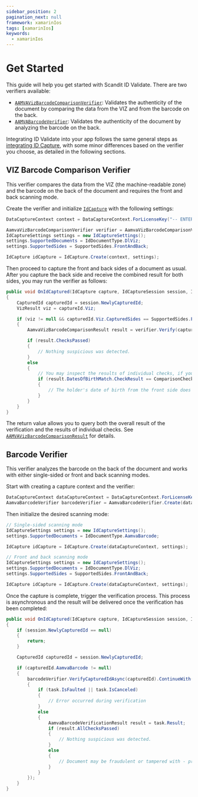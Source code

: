 ```yaml
---
sidebar_position: 2
pagination_next: null
framework: xamarinIos
tags: [xamarinIos]
keywords:
  - xamarinIos
---
```


# Get Started

This guide will help you get started with Scandit ID Validate. There are two verifiers available:

* [`AAMVAVizBarcodeComparisonVerifier`](https://docs.scandit.com/data-capture-sdk/xamarin.ios/id-capture/api/aamva-viz-barcode-comparison-verifier.html#class-scandit.datacapture.id.AamvaVizBarcodeComparisonVerifier): Validates the authenticity of the document by comparing the data from the VIZ and from the barcode on the back.
* [`AAMVABarcodeVerifier`](https://docs.scandit.com/data-capture-sdk/xamarin.ios/id-capture/api/aamva-barcode-verifier.html#class-scandit.datacapture.id.AamvaBarcodeVerifier): Validates the authenticity of the document by analyzing the barcode on the back.

Integrating ID Validate into your app follows the same general steps as [integrating ID Capture](../id-capture/get-started.md), with some minor differences based on the verifier you choose, as detailed in the following sections.

## VIZ Barcode Comparison Verifier

This verifier compares the data from the VIZ (the machine-readable zone) and the barcode on the back of the document and requires the front and back scanning mode.

Create the verifier and initialize [`IdCapture`](https://docs.scandit.com/data-capture-sdk/xamarin.ios/id-capture/api/id-capture.html#class-scandit.datacapture.id.IdCapture) with the following settings:

```csharp
DataCaptureContext context = DataCaptureContext.ForLicenseKey("-- ENTER YOUR SCANDIT LICENSE KEY HERE --");

AamvaVizBarcodeComparisonVerifier verifier = AamvaVizBarcodeComparisonVerifier.Create();
IdCaptureSettings settings = new IdCaptureSettings();
settings.SupportedDocuments = IdDocumentType.DlViz;
settings.SupportedSides = SupportedSides.FrontAndBack;

IdCapture idCapture = IdCapture.Create(context, settings);
```

Then proceed to capture the front and back sides of a document as usual. After you capture the back side and receive the combined result for both sides, you may run the verifier as follows:

```csharp
public void OnIdCaptured(IdCapture capture, IdCaptureSession session, IFrameData frameData)
{
    CapturedId capturedId = session.NewlyCapturedId;
    VizResult viz = captureId.Viz;

    if (viz != null && capturedId.Viz.CapturedSides == SupportedSides.FrontAndBack)
    {
        AamvaVizBarcodeComparisonResult result = verifier.Verify(capturedId);

        if (result.ChecksPassed)
        {
            // Nothing suspicious was detected.
        }
        else
        {
            // You may inspect the results of individual checks, if you wish:
            if (result.DatesOfBirthMatch.CheckResult == ComparisonCheckResult.Failed)
            {
                // The holder's date of birth from the front side does not match the one encoded in the barcode.
            }
        }
    }
}
```

The return value allows you to query both the overall result of the verification and the results of individual checks. See [`AAMVAVizBarcodeComparisonResult`](https://docs.scandit.com/data-capture-sdk/xamarin.ios/id-capture/api/aamva-viz-barcode-comparison-verifier.html#class-scandit.datacapture.id.AamvaVizBarcodeComparisonResult) for details.

## Barcode Verifier

This verifier analyzes the barcode on the back of the document and works with either single-sided or front and back scanning modes.

Start with creating a capture context and the verifier:

```csharp
DataCaptureContext dataCaptureContext = DataCaptureContext.ForLicenseKey("-- ENTER YOUR SCANDIT LICENSE KEY HERE --");
AamvaBarcodeVerifier barcodeVerifier = AamvaBarcodeVerifier.Create(dataCaptureContext);
```

Then initialize the desired scanning mode:

```csharp
// Single-sided scanning mode
IdCaptureSettings settings = new IdCaptureSettings();
settings.SupportedDocuments = IdDocumentType.AamvaBarcode;

IdCapture idCapture = IdCapture.Create(dataCaptureContext, settings);

// Front and back scanning mode
IdCaptureSettings settings = new IdCaptureSettings();
settings.SupportedDocuments = IdDocumentType.DlViz;
settings.SupportedSides = SupportedSides.FrontAndBack;

IdCapture idCapture = IdCapture.Create(dataCaptureContext, settings);
```

Once the capture is complete, trigger the verification process. This process is asynchronous and the result will be delivered once the verification has been completed:

```csharp
public void OnIdCaptured(IdCapture capture, IdCaptureSession session, IFrameData frameData)
{
    if (session.NewlyCapturedId == null)
    {
        return;
    }

    CapturedId capturedId = session.NewlyCapturedId;

    if (capturedId.AamvaBarcode != null)
    {
        barcodeVerifier.VerifyCapturedIdAsync(capturedId).ContinueWith((task) =>
        {
            if (task.IsFaulted || task.IsCanceled)
            {
                // Error occurred during verification
            }
            else
            {
                AamvaBarcodeVerificationResult result = task.Result;
                if (result.AllChecksPassed)
                {
                    // Nothing suspicious was detected.
                }
                else
                {
                    // Document may be fraudulent or tampered with - proceed with caution.
                }
            }
        });
    }
}
```